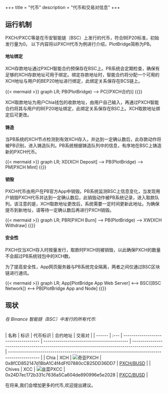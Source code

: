 +++
title = "代币"
description = "代币和交易对信息"
+++
## 运行机制
PXCH/PXCC等是在币安智能链（BSC）上发行的代币，符合BEP20标准，初始发行量为0。
以下内容将以PXCH代币为例进行介绍，PlotBridge简称为PB。

#### 地址绑定
XCH存款地址通过PXCH智能合约预保存在BSC上。PB系统会定期检查，确保有足够的XCH存款地址可用于绑定。绑定存款地址时，智能合约将分配一个可用的XCH地址与用户的BEP20地址进行绑定，此绑定关系保存在BCS链上。

{{< mermaid >}}
graph LR;
PB(PlotBridge) --> PC[(PXCH合约)]
{{</mermaid>}}

XCH取款地址为用户Chia钱包的收款地址，由用户自己输入，再通过PXCH智能合约将其与用户的BEP20地址绑定，此绑定关系保存在BSC上。XCH取款地址绑定后可更改。

#### 铸造
当PB系统的XCH节点检测到有效XCH存入，并达到一定确认数后，此存款动作将被PB识别，进入铸造队列。PB系统根据铸造队列中的信息，有序地在BSC上铸造新的PXCH代币。

{{< mermaid >}}
graph LR;
XD[XCH Deposit] --> PB(PlotBridge) --> PM[PXCH Mint]
{{</mermaid>}}

#### 销毁
PXCH代币由用户在PB官方App中销毁。PB系统监测BSC上信息变化，当发现用户销毁PXCH代币并达到一定确认数后，此销毁动作被PB系统记录，进入取款队列。该注意的是，XCH取款地址更改后，系统需要一定时间更新此地址。为确保提币到新地址，请等待一定确认数后再进行PXCH销毁。

{{< mermaid >}}
graph LR;
PBR[PXCH Burn] --> PB(PlotBridge) --> XW[XCH Withdraw]
{{</mermaid>}}

#### 安全性
PXCH仅当XCH存入时按量发行，取款时PXCH则被销毁，以此确保PXCH的数量不会超过PB系统钱包中的XCH数。

为了提高安全性，App网页服务器与PB系统完全隔离，两者之间仅通过BSC区块链进行通讯。

{{< mermaid >}}
graph LR;
App[PlotBridge App Web Server] <--> BSC([BSC Network]) <--> PB[PlotBridge App and Node]
{{</mermaid>}}

## 现状

###### 在 Binance 智能链（BSC）中发行的所有代币:

| 名称 | 标识 | 代币标识 | 合约地址                                                                                      | 交易对                                                                                        |
| ------ | :--- | ------------------------------------ | ------------------------------------------ | --------------------------------------------------------------------------------------------- | --------------------------------------------------------------------------------------------- |
| Chia   | XCH  | ![奇亚](/images/chia-logo.png)PXCH   | 0x8fCD852147d1BbA1C4f4dFf07880cCB25DD36DD7 | [PXCH/BUSD](https://pancakeswap.finance/info/pool/0xffdfb45e3d743ec10eb793fdcee3055ea82c270c) |
| Chives | XCC  | ![韭菜](/images/chives-logo.png)PXCC | 0x24D7ec172b331c7636a5Ca604de890996e5e2028 | [PXCC/BUSD](https://pancakeswap.finance/info/pool/0x62608fa59fcd378cd71ce277a50f24df333b4633) | 

在将来,我们会增加更多的代币,欢迎提出建议。
